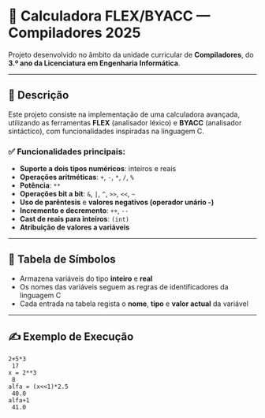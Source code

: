# 🧮 Calculadora FLEX/BYACC — Compiladores 2025

Projeto desenvolvido no âmbito da unidade curricular de **Compiladores**, do **3.º ano da Licenciatura em Engenharia Informática**.

---

## 📌 Descrição

Este projeto consiste na implementação de uma calculadora avançada, utilizando as ferramentas **FLEX** (analisador léxico) e **BYACC** (analisador sintáctico), com funcionalidades inspiradas na linguagem C.

### ✅ Funcionalidades principais:

- **Suporte a dois tipos numéricos**: inteiros e reais
- **Operações aritméticas**: `+`, `-`, `*`, `/`, `%`
- **Potência**: `**`
- **Operações bit a bit**: `&`, `|`, `^`, `>>`, `<<`, `~`
- **Uso de parêntesis** e **valores negativos (operador unário -)**
- **Incremento e decremento**: `++`, `--`
- **Cast de reais para inteiros**: `(int)`
- **Atribuição de valores a variáveis**

---

## 🧠 Tabela de Símbolos

- Armazena variáveis do tipo **inteiro** e **real**
- Os nomes das variáveis seguem as regras de identificadores da linguagem C
- Cada entrada na tabela regista o **nome**, **tipo** e **valor actual** da variável

---

## ✍️ Exemplo de Execução

```text
2+5*3
 17
x = 2**3
 8
alfa = (x<<1)*2.5
 40.0
alfa+1
 41.0
